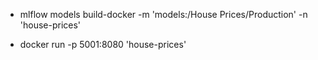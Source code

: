 - mlflow models build-docker -m 'models:/House Prices/Production' -n 'house-prices'

- docker run -p 5001:8080 'house-prices'